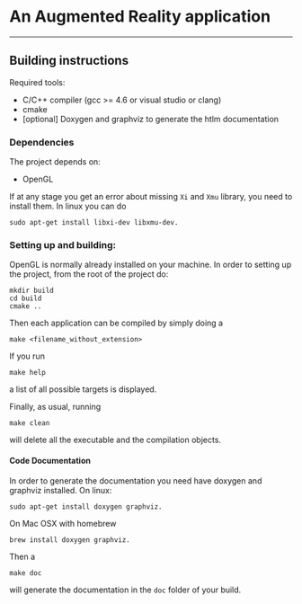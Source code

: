 An Augmented Reality application
===========================================

----------------------
Building instructions
----------------------

Required tools:
* C/C++ compiler (gcc >= 4.6 or visual studio or clang)
* cmake
* [optional] Doxygen and graphviz to generate the htlm documentation


###  Dependencies

The project depends on:

- OpenGL


If at any stage you get an error about missing ``Xi`` and ``Xmu`` library, you need to install them. In linux you can do

```shell
sudo apt-get install libxi-dev libxmu-dev.
```

###  Setting up and building:

OpenGL is normally already installed on your machine. In order to setting up the project, from the root of the project do:

```shell
mkdir build
cd build
cmake .. 
```

Then each application can be compiled by simply doing a

```shell
make <filename_without_extension>
```

If you run
```shell
make help
```
a list of all possible targets is displayed. 

Finally, as usual, running 

```shell
make clean
```

will delete all the executable and the compilation objects.


#### Code Documentation

In order to generate the documentation you need have doxygen and graphviz installed. On linux:
```shell
sudo apt-get install doxygen graphviz.
```

On Mac OSX with homebrew
```shell
brew install doxygen graphviz.
```

Then a 
```shell
make doc
```
will generate the documentation in the ``doc`` folder of your build.
        
